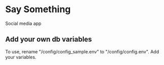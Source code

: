 # Say Something
Social media app 
## Add your own db variables

To use, rename "/config/config_sample.env" to "/config/config.env".
Add your variables.
